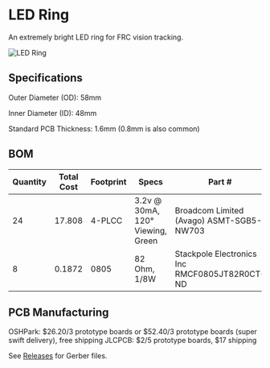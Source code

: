 # LED Ring

An extremely bright LED ring for FRC vision tracking.

![LED Ring](https://raw.githubusercontent.com/Pigmice2733/led-ring/master/led-ring.png)

## Specifications

Outer Diameter (OD): 58mm

Inner Diameter (ID): 48mm

Standard PCB Thickness: 1.6mm (0.8mm is also common)

## BOM

| Quantity | Total Cost | Footprint | Specs                            | Part #                                        | Digikey                              |
| -------- | ---------- | --------- | -------------------------------- | --------------------------------------------- | ------------------------------------ |
| 24       | 17.808     | 4-PLCC    | 3.2v @ 30mA, 120° Viewing, Green | Broadcom Limited (Avago) ASMT-SGB5-NW703      | https://www.digikey.com/short/zc2432 |
| 8        | 0.1872     | 0805      | 82 Ohm, 1/8W                     | Stackpole Electronics Inc RMCF0805JT82R0CT-ND | https://www.digikey.com/short/zc24qm |

## PCB Manufacturing

OSHPark: $26.20/3 prototype boards or $52.40/3 prototype boards (super swift delivery), free shipping
JLCPCB: $2/5 prototype boards, $17 shipping

See [Releases](https://github.com/Pigmice2733/led-ring/releases) for Gerber files.